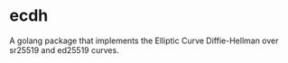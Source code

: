# ecdh

A golang package that implements the Elliptic Curve Diffie-Hellman over sr25519 and ed25519 curves.

